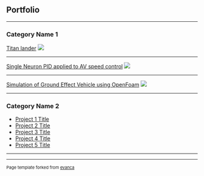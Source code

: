 ## Portfolio

---

### Category Name 1 

[Titan lander](/sample_page)
<img src="images/dummy_thumbnail.jpg?raw=true"/>

---
[Single Neuron PID applied to AV speed control](/pdf/sample_presentation.pdf)
<img src="images/dummy_thumbnail.jpg?raw=true"/>

---
[Simulation of Ground Effect Vehicle using OpenFoam](http://example.com/)
<img src="images/dummy_thumbnail.jpg?raw=true"/>

---

### Category Name 2

- [Project 1 Title](http://example.com/)
- [Project 2 Title](http://example.com/)
- [Project 3 Title](http://example.com/)
- [Project 4 Title](http://example.com/)
- [Project 5 Title](http://example.com/)

---




---
<p style="font-size:11px">Page template forked from <a href="https://github.com/evanca/quick-portfolio">evanca</a></p>
<!-- Remove above link if you don't want to attibute -->
